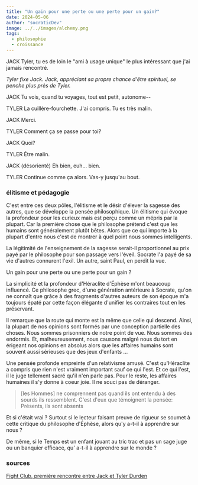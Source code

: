 ```yaml
---
title: "Un gain pour une perte ou une perte pour un gain?"
date: 2024-05-06
author: "socraticDev"
image: ../../images/alchemy.png
tags:
  - philosophie
  - croissance
---
```


JACK
Tyler, tu es de loin le "ami à usage unique" le plus intéressant que j'ai jamais rencontré.

_Tyler fixe Jack. Jack, appréciant sa propre chance d'être spirituel, se penche plus près de Tyler._

JACK
Tu vois, quand tu voyages, tout est petit, autonome--

TYLER
La cuillère-fourchette. J'ai compris. Tu es très malin.

JACK
Merci.

TYLER
Comment ça se passe pour toi?

JACK
Quoi?

TYLER
Être malin.

JACK
                      (désorienté)
Eh bien, euh... bien.

TYLER
Continue comme ça alors. Vas-y jusqu'au bout.

### élitisme et pédagogie

C'est entre ces deux pôles, l'élitisme et le désir d'élever la sagesse des autres, que se
développe la pensée philosophique. Un élitisme qui évoque la profondeur pour
les curieux mais est perçu comme un mépris par la plupart.
Car la première chose que le philosophe prétend c'est que les humains sont
généralement plutôt bêtes. Alors que ce qui importe à la plupart d'entre nous c'est de
montrer à quel point nous sommes intelligents.

La légitimité de l'enseignement de la sagesse serait-il proportionnel au prix payé
par le philosophe pour son passage vers l'éveil. Socrate l'a payé de sa vie d'autres
connurent l'exil. Un autre, saint Paul, en perdit la vue.

Un gain pour une perte ou une perte pour un gain ?

La simplicité et la profondeur d'Héraclite d'Éphèse m'ont beaucoup influencé. Ce
philosophe grec, d'une génération antérieure à Socrate, qu'on ne connaît que grâce à des
fragments d'autres auteurs de son époque m'a toujours épaté par cette façon élégante d'unifier
les contraires tout en les préservant. 

Il remarque que la route qui monte est la même que celle qui descend. Ainsi, la plupart de nos opinions
sont formés par une conception partielle des choses. Nous sommes prisonniers de
notre point de vue. Nous sommes des endormis. Et, malheureusement, nous causons
malgré nous du tort en érigeant nos opinions en absolus alors que les affaires
humains sont souvent aussi sérieuses que des jeux d'enfants ...

Une pensée profonde empreinte d'un relativisme amusé. C'est qu'Héraclite a
compris que rien n'est vraiment important sauf ce qui l'est. Et ce qui l'est,
il le juge tellement sacré qu'il n'en parle pas. Pour le reste, les affaires
humaines il s'y donne à coeur joie. Il ne souci pas de déranger. 

> [les Hommes] ne comprennent pas quand ils ont entendu
> à des sourds ils ressemblent.
> C'est d'eux que témoignent la pensée:
> Présents, ils sont absents

Et si c'était vrai ? Surtout si le lecteur faisant preuve de rigueur se soumet à
cette critique du philosophe d'Éphèse, alors qu'y a-t-il à apprendre sur nous ?

De même, si le Temps est un enfant jouant au tric trac et pas un sage juge ou
un banquier efficace, qu' a-t-il à apprendre sur le monde ?

###  sources

[Fight Club, première rencontre entre Jack et Tyler Durden](https://imsdb.com/scripts/Fight-Club.html)